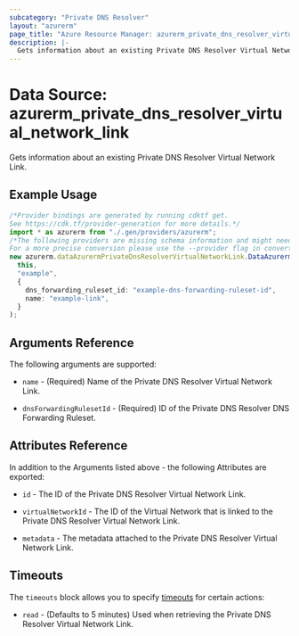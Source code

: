 ```yaml
---
subcategory: "Private DNS Resolver"
layout: "azurerm"
page_title: "Azure Resource Manager: azurerm_private_dns_resolver_virtual_network_link"
description: |-
  Gets information about an existing Private DNS Resolver Virtual Network Link.
---
```


# Data Source: azurerm\_private\_dns\_resolver\_virtual\_network\_link

Gets information about an existing Private DNS Resolver Virtual Network Link.

## Example Usage

```typescript
/*Provider bindings are generated by running cdktf get.
See https://cdk.tf/provider-generation for more details.*/
import * as azurerm from "./.gen/providers/azurerm";
/*The following providers are missing schema information and might need manual adjustments to synthesize correctly: azurerm.
For a more precise conversion please use the --provider flag in convert.*/
new azurerm.dataAzurermPrivateDnsResolverVirtualNetworkLink.DataAzurermPrivateDnsResolverVirtualNetworkLink(
  this,
  "example",
  {
    dns_forwarding_ruleset_id: "example-dns-forwarding-ruleset-id",
    name: "example-link",
  }
);

```

## Arguments Reference

The following arguments are supported:

*   `name` - (Required) Name of the Private DNS Resolver Virtual Network Link.

*   `dnsForwardingRulesetId` - (Required) ID of the Private DNS Resolver DNS Forwarding Ruleset.

## Attributes Reference

In addition to the Arguments listed above - the following Attributes are exported:

*   `id` - The ID of the Private DNS Resolver Virtual Network Link.

*   `virtualNetworkId` - The ID of the Virtual Network that is linked to the Private DNS Resolver Virtual Network Link.

*   `metadata` - The metadata attached to the Private DNS Resolver Virtual Network Link.

## Timeouts

The `timeouts` block allows you to specify [timeouts](https://www.terraform.io/language/resources/syntax#operation-timeouts) for certain actions:

* `read` - (Defaults to 5 minutes) Used when retrieving the Private DNS Resolver Virtual Network Link.
